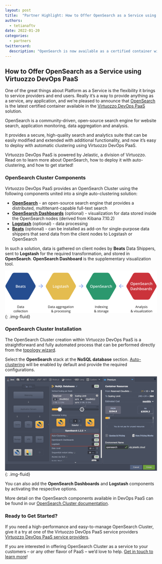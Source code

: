 ```yaml
---
layout: post
title:  "Partner Highlight: How to Offer OpenSearch as a Service using Virtuozzo DevOps PaaS"
authors: 
  - tetianaftv
date: 2022-01-20
categories: 
  - partners
twittercard:
  description: "OpenSearch is now available as a certified container with auto-clustering inside Virtuozzo DevOps PaaS. Start offering OpenSearch Cluster as a service"
---
```


## How to Offer OpenSearch as a Service using Virtuozzo DevOps PaaS  

One of the great things about Platform as a Service is the flexibility it brings to service providers and end users. Really it’s a way to provide anything as a service, any application, and we’re pleased to announce that [OpenSearch](https://opensearch.org/) is the latest certified container available in the [Virtuozzo DevOps PaaS](https://www.virtuozzo.com/devops-platform-as-a-service/) solution.  

OpenSearch is a community-driven, open-source search engine for website search, application monitoring, data aggregation and analysis.  

It provides a secure, high-quality search and analytics suite that can be easily modified and extended with additional functionality, and now it’s easy to deploy with automatic clustering using Virtuozzo DevOps PaaS.  

Virtuozzo DevOps PaaS is powered by Jelastic, a division of Virtuozzo. Read on to learn more about OpenSearch, how to deploy it with auto-clustering, and how to get started!

### OpenSearch Cluster Components  

Virtuozzo DevOps PaaS provides an OpenSearch Cluster using the following components united into a single auto-clustering solution:  

 * **[OpenSearch](https://docs.jelastic.com/opensearch-cluster/#opensearch)** - an open-source search engine that provides a distributed, multitenant-capable full-text search  
 * **[OpenSearch Dashboards](https://docs.jelastic.com/opensearch-cluster/#opensearch-dashboards)** (optional) - visualization for data stored inside the OpenSearch nodes (derived from Kibana 7.10.2)  
 * **[Logstash](https://docs.jelastic.com/opensearch-cluster/#logstash)** (optional) - data processing  
 * **[Beats](https://docs.jelastic.com/opensearch-cluster/#beats-add-on)** (optional) - can be installed as add-on for single-purpose data shippers that send data from the client nodes to Logstash or OpenSearch  

In such a solution, data is gathered on client nodes by **Beats** Data Shippers, sent to **Logstash** for the required transformation, and stored in **OpenSearch**. **OpenSearch Dashboard** is the supplementary visualization tool.  

![OpenSearch Cluster Data Acquisition](/assets/media/blog-images/2022-01-20-opensearch-as-a-service/data-flow.png){: .img-fluid}

### OpenSearch Cluster Installation

The OpenSearch Cluster creation within Virtuozzo DevOps PaaS is a straightforward and fully automated process that can be performed directly from the [topology wizard](https://docs.jelastic.com/setting-up-environment/).  

Select the **OpenSearch** stack at the **NoSQL database** section. [Auto-clustering](https://docs.jelastic.com/auto-clustering/) will be enabled by default and provide the required configurations.

![Virtuozzo-OpenSearch Cluster Dashboard](/assets/media/blog-images/2022-01-20-opensearch-as-a-service/dashboard.png){: .img-fluid}

You can also add the **OpenSearch Dashboards** and **Logstash** components by activating the respective options.  

More detail on the OpenSearch components available in DevOps PaaS can be found in our [OpenSearch Cluster documentation](https://docs.jelastic.com/opensearch-cluster/).

### Ready to Get Started?  

If you need a high-performance and easy-to-manage OpenSearch Cluster, give it a try at one of the Virtuozzo DevOps PaaS service providers [Virtuozzo DevOps PaaS service providers](https://jelastic.cloud/). 


If you are interested in offering OpenSearch Cluster as a service to your customers – or any other flavor of PaaS – we’d love to help. [Get in touch to learn more](https://www.virtuozzo.com/company/contact/)!

